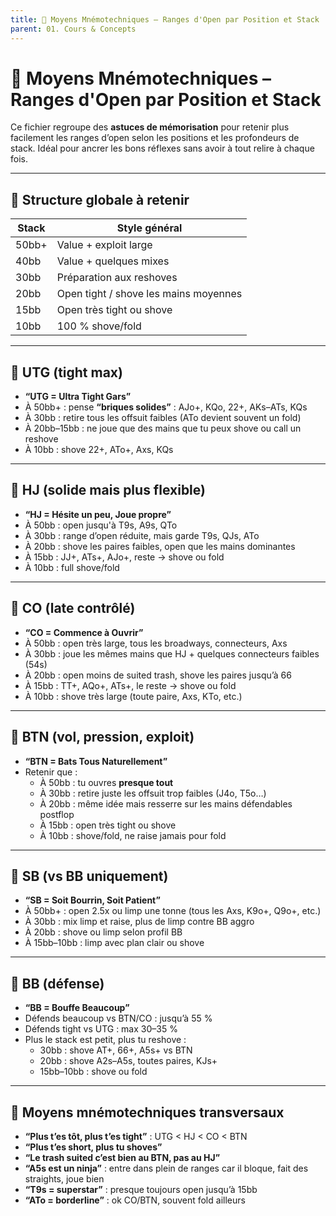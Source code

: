 ```yaml
---
title: 🧠 Moyens Mnémotechniques – Ranges d'Open par Position et Stack
parent: 01. Cours & Concepts
---
```


# 🧠 Moyens Mnémotechniques – Ranges d'Open par Position et Stack

Ce fichier regroupe des **astuces de mémorisation** pour retenir plus facilement les ranges d’open selon les positions et les profondeurs de stack. Idéal pour ancrer les bons réflexes sans avoir à tout relire à chaque fois.

---

## 📌 Structure globale à retenir

| Stack | Style général     |
|-------|--------------------|
| 50bb+ | Value + exploit large |
| 40bb  | Value + quelques mixes |
| 30bb  | Préparation aux reshoves |
| 20bb  | Open tight / shove les mains moyennes |
| 15bb  | Open très tight ou shove |
| 10bb  | 100 % shove/fold |

---

## 🔹 UTG (tight max)

- **“UTG = Ultra Tight Gars”**
- À 50bb+ : pense **“briques solides”** : AJo+, KQo, 22+, AKs–ATs, KQs
- À 30bb : retire tous les offsuit faibles (ATo devient souvent un fold)
- À 20bb–15bb : ne joue que des mains que tu peux shove ou call un reshove
- À 10bb : shove 22+, ATo+, Axs, KQs

---

## 🔹 HJ (solide mais plus flexible)

- **“HJ = Hésite un peu, Joue propre”**
- À 50bb : open jusqu'à T9s, A9s, QTo
- À 30bb : range d’open réduite, mais garde T9s, QJs, ATo
- À 20bb : shove les paires faibles, open que les mains dominantes
- À 15bb : JJ+, ATs+, AJo+, reste → shove ou fold
- À 10bb : full shove/fold

---

## 🔹 CO (late contrôlé)

- **“CO = Commence à Ouvrir”**
- À 50bb : open très large, tous les broadways, connecteurs, Axs
- À 30bb : joue les mêmes mains que HJ + quelques connecteurs faibles (54s)
- À 20bb : open moins de suited trash, shove les paires jusqu’à 66
- À 15bb : TT+, AQo+, ATs+, le reste → shove ou fold
- À 10bb : shove très large (toute paire, Axs, KTo, etc.)

---

## 🔹 BTN (vol, pression, exploit)

- **“BTN = Bats Tous Naturellement”**
- Retenir que :
  - À 50bb : tu ouvres **presque tout**
  - À 30bb : retire juste les offsuit trop faibles (J4o, T5o…)
  - À 20bb : même idée mais resserre sur les mains défendables postflop
  - À 15bb : open très tight ou shove
  - À 10bb : shove/fold, ne raise jamais pour fold

---

## 🔹 SB (vs BB uniquement)

- **“SB = Soit Bourrin, Soit Patient”**
- À 50bb+ : open 2.5x ou limp une tonne (tous les Axs, K9o+, Q9o+, etc.)
- À 30bb : mix limp et raise, plus de limp contre BB aggro
- À 20bb : shove ou limp selon profil BB
- À 15bb–10bb : limp avec plan clair ou shove

---

## 🔹 BB (défense)

- **“BB = Bouffe Beaucoup”**
- Défends beaucoup vs BTN/CO : jusqu’à 55 %
- Défends tight vs UTG : max 30–35 %
- Plus le stack est petit, plus tu reshove :
  - 30bb : shove AT+, 66+, A5s+ vs BTN
  - 20bb : shove A2s–A5s, toutes paires, KJs+
  - 15bb–10bb : shove ou fold

---

## 🎯 Moyens mnémotechniques transversaux

- **“Plus t’es tôt, plus t’es tight”** : UTG < HJ < CO < BTN
- **“Plus t’es short, plus tu shoves”**
- **“Le trash suited c’est bien au BTN, pas au HJ”**
- **“A5s est un ninja”** : entre dans plein de ranges car il bloque, fait des straights, joue bien
- **“T9s = superstar”** : presque toujours open jusqu’à 15bb
- **“ATo = borderline”** : ok CO/BTN, souvent fold ailleurs
